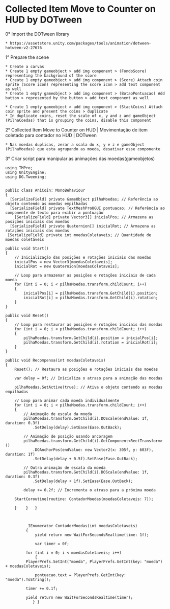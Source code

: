 # Collected Item Move to Counter on HUD by DOTween 
 

0° Import the DOTween library

 	* https://assetstore.unity.com/packages/tools/animation/dotween-hotween-v2-27676

1° Prepare the scene

	* Create a carvas
	* Create 1 empty gameobject > add img component > (FondoScore) representing the background of the score
	* Create 1 empty gameobject > add img component > (Score) Attach coin sprite (Score icon) representing the score icon > add text component as well
	* Create 1 empty gameobject > add img component > (BotaoPontuacao) Add button > represented by the button > add text component as well

	* Create 1 empty gameobject > add img component > (StackCoins) Attach coin sprite and present the coins > duplicate 
	* In duplicate coins, reset the scale of x, y and z and gameObject (PilhaCoedas) that is grouping the coins, disable this component 

2° Collected Item Move to Counter on HUD | Movimentação de item coletado para contador no HUD | DOTween

	* Nas moedas duplicas, zerar a scala do x, y e z e gameObject (PilhaMoedas) que esta agrupando as moeda, desativar esse componente 


3° Criar script para manipular as animações das moedas(gameobjetos)
	
	using TMPro;
	using UnityEngine;
	using DG.Tweening;


	public class AniCoin: MonoBehaviour
	{
  	  [SerializeField] private GameObject pilhaMoedas; // Referência ao objeto contendo as moedas empilhadas
  	  [SerializeField] private TextMeshProUGUI pontuacao; // Referência ao componente de texto para exibir a pontuação
	    [SerializeField] private Vector3[] inicialPos; // Armazena as posições iniciais das moedas
  	  [SerializeField] private Quaternion[] inicialRot; // Armazena as rotações iniciais das moedas
   	 [SerializeField] private int moedasColetaveis; // Quantidade de moedas coletáveis

    public void Start()
    {
        // Inicialização das posições e rotações iniciais das moedas
        inicialPos = new Vector3[moedasColetaveis];
        inicialRot = new Quaternion[moedasColetaveis];

        // Loop para armazenar as posições e rotações iniciais de cada moeda
        for (int i = 0; i < pilhaMoedas.transform.childCount; i++)
        {
            inicialPos[i] = pilhaMoedas.transform.GetChild(i).position;
            inicialRot[i] = pilhaMoedas.transform.GetChild(i).rotation;
        }
    }

    public void Reset()
    {
        // Loop para restaurar as posições e rotações iniciais das moedas
        for (int i = 0; i < pilhaMoedas.transform.childCount; i++)
        {
            pilhaMoedas.transform.GetChild(i).position = inicialPos[i];
            pilhaMoedas.transform.GetChild(i).rotation = inicialRot[i];
        }
    }

    public void Recompensa(int moedasColetaveis)
    {
        Reset(); // Restaura as posições e rotações iniciais das moedas

        var delay = 0f; // Inicializa o atraso para a animação das moedas

        pilhaMoedas.SetActive(true); // Ativa o objeto contendo as moedas empilhadas

        // Loop para animar cada moeda individualmente
        for (int i = 0; i < pilhaMoedas.transform.childCount; i++)
        {
            // Animação de escala da moeda
            pilhaMoedas.transform.GetChild(i).DOScale(endValue: 1f, duration: 0.3f)
                .SetDelay(delay).SetEase(Ease.OutBack);

            // Animação de posição usando ancoragem
            pilhaMoedas.transform.GetChild(i).GetComponent<RectTransform>()
                .DOAnchorPos(endValue: new Vector2(x: 305f, y: 603f), duration: 1f)
                .SetDelay(delay + 0.5f).SetEase(Ease.OutBack);

            // Outra animação de escala da moeda
            pilhaMoedas.transform.GetChild(i).DOScale(endValue: 1f, duration: 0.3f)
                .SetDelay(delay + 1f).SetEase(Ease.OutBack);

            delay += 0.2f; // Incrementa o atraso para a próxima moeda
	
	    StartCoroutine(routine: ContadorMoedas(moedasColetaveis: 7));
		
        }    }   }



	          IEnumerator ContadorMoedas(int moedasColetaveis)
   	         {
       	         yield return new WaitForSecondsRealtime(time: 1f);

       	         var timer = 0f;

        	 for (int i = 0; i < moedasColetaveis; i++)
      	         {
          	 PlayerPrefs.SetInt("moeda", PlayerPrefs.GetInt(key: "moeda") + moedasColetaveis);

       	         pontuacao.text = PlayerPrefs.GetInt(key: "moeda").ToString();

          	 timer += 0.1f;

         	 yield return new WaitForSecondsRealtime(timer);
                } }
 
 
 
 
  

